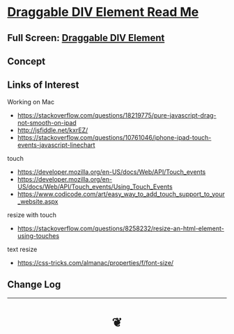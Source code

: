 <span style=display:none; >[You are now in a GitHub source code view - click this link to view Read Me file as a web page]( http://jaanga.github.io/cookbook-html/examples/ui-ue/div-draggable2/README.md "View file as a web page." ) </span>


# [Draggable DIV Element Read Me]( #README.md )


## Full Screen: [Draggable DIV Element ]( http://jaanga.github.io/cookbook-html/examples/ui-ue/div-draggable2/div-draggable2.html )


## Concept


## Links of Interest

Working on Mac

* <https://stackoverflow.com/questions/18219775/pure-javascript-drag-not-smooth-on-ipad>
* <http://jsfiddle.net/kxrEZ/>
* <https://stackoverflow.com/questions/10761046/iphone-ipad-touch-events-javascript-linechart>

touch
* <https://developer.mozilla.org/en-US/docs/Web/API/Touch_events>
* <https://developer.mozilla.org/en-US/docs/Web/API/Touch_events/Using_Touch_Events>
* <https://www.codicode.com/art/easy_way_to_add_touch_support_to_your_website.aspx>

resize with touch

* https://stackoverflow.com/questions/8258232/resize-an-html-element-using-touches


text resize

* https://css-tricks.com/almanac/properties/f/font-size/


## Change Log


***

# <center title="hello!" ><a href=javascript:window.scrollTo(0,0); style=text-decoration:none; > ❦ </a></center>

